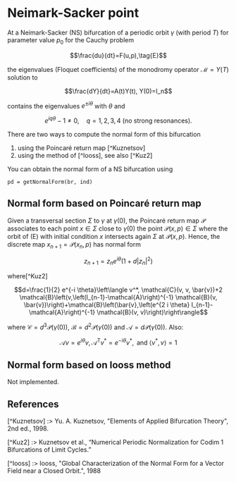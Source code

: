 # Neimark-Sacker point

At a Neimark-Sacker (NS) bifurcation of a periodic orbit $\gamma$ (with period $T$) for parameter value $p_0$ for the Cauchy problem 

$$\frac{du}{dt}=F(u,p),\tag{E}$$

the eigenvalues (Floquet coefficients) of the monodromy operator $\mathcal M=Y(T)$ solution to

$$\frac{dY}{dt}=A(t)Y(t), Y(0)=I_n$$

contains the eigenvalues $e^{\pm i \theta}$ with $\theta$ and 

$$e^{i q \theta}-1 \neq 0, \quad q=1,2,3,4 \text { (no strong resonances). }$$

There are two ways to compute the normal form of this bifurcation

1. using the Poincaré return map [^Kuznetsov]
2. using the method of [^Iooss], see also [^Kuz2]

You can obtain the normal form of a NS bifurcation using 

```
pd = getNormalForm(br, ind)
```


## Normal form based on Poincaré return map

Given a transversal section $\Sigma$ to $\gamma$ at $\gamma(0)$, the Poincaré return map $\mathcal P$ associates to each point $x\in\Sigma$ close to $\gamma(0)$ the point $\mathcal P(x,p)\in\Sigma$ where the orbit of (E) with initial condition $x$ intersects again $\Sigma$ at $\mathcal P(x,p)$. Hence, the discrete map $x_{n+1}=\mathcal P(x_n,p)$ has normal form

$$z_{n+1} = z_ne^{i\theta}(1+d|z_n|^2)$$

where[^Kuz2]

$$d=\frac{1}{2} e^{-i \theta}\left\langle v^*, \mathcal{C}(v, v, \bar{v})+2 \mathcal{B}\left(v,\left(I_{n-1}-\mathcal{A}\right)^{-1} \mathcal{B}(v, \bar{v})\right)+\mathcal{B}\left(\bar{v},\left(e^{2 i \theta} I_{n-1}-\mathcal{A}\right)^{-1} \mathcal{B}(v, v)\right)\right\rangle$$

where $\mathcal C=d^3\mathcal P(\gamma(0))$, $\mathcal B = d^2\mathcal P(\gamma(0))$ and $\mathcal A = d\mathcal P(\gamma(0))$. Also:

$$\mathcal{A} v=e^{i \theta} v, \mathcal{A}^{\mathrm{T}} v^*=e^{-i \theta} v^*, \text { and }\left\langle v^*, v\right\rangle=1$$

## Normal form based on Iooss method

Not implemented.

## References

[^Kuznetsov] :> Yu. A. Kuznetsov, "Elements of Applied Bifurcation Theory", 2nd ed., 1998.

[^Kuz2] :> Kuznetsov et al., “Numerical Periodic Normalization for Codim 1 Bifurcations of Limit Cycles.”

[^Iooss] :> Iooss, "Global Characterization of the Normal Form for a Vector Field near a Closed Orbit.", 1988